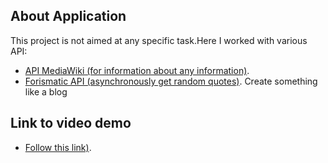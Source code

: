 ## About Application

This project is not aimed at any specific task.Here I worked with various API:

- [API MediaWiki (for information about any information)](https://www.mediawiki.org/wiki/MediaWiki).
- [Forismatic API (asynchronously get random quotes)](https://forismatic.com/ru/api/).
Сreate something like a blog

## Link to video demo
- [Follow this link)](https://youtu.be/qGpyEcuhSMo).

